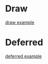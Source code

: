 # Draw
[draw example](Draw_Algorithm/README.md#section)

# Deferred
[deferred example](Deferred_Acceptance_Algorithm/README.md#section)
